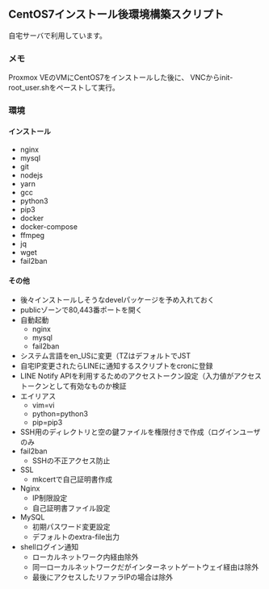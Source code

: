 ## CentOS7インストール後環境構築スクリプト

自宅サーバで利用しています。

### メモ

Proxmox VEのVMにCentOS7をインストールした後に、
VNCからinit-root_user.shをペーストして実行。

### 環境

#### インストール

- nginx
- mysql
- git
- nodejs
- yarn
- gcc
- python3
- pip3
- docker
- docker-compose
- ffmpeg
- jq
- wget
- fail2ban

#### その他

- 後々インストールしそうなdevelパッケージを予め入れておく
- publicゾーンで80,443番ポートを開く
- 自動起動
  - nginx
  - mysql
  - fail2ban
- システム言語をen_USに変更（TZはデフォルトでJST
- 自宅IP変更されたらLINEに通知するスクリプトをcronに登録
- LINE Notify APIを利用するためのアクセストークン設定（入力値がアクセストークンとして有効なものか検証
- エイリアス
  - vim=vi
  - python=python3
  - pip=pip3
- SSH用のディレクトリと空の鍵ファイルを権限付きで作成（ログインユーザのみ
- fail2ban
  - SSHの不正アクセス防止
- SSL
  - mkcertで自己証明書作成
- Nginx
  - IP制限設定
  - 自己証明書ファイル設定
- MySQL
  - 初期パスワード変更設定
  - デフォルトのextra-file出力
- shellログイン通知
  - ローカルネットワーク内経由除外
  - 同一ローカルネットワークだがインターネットゲートウェイ経由は除外
  - 最後にアクセスしたリファラIPの場合は除外
